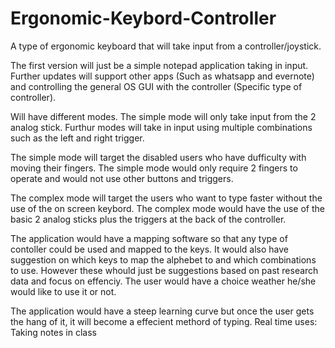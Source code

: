 # Ergonomic-Keybord-Controller
A type of ergonomic keyboard that will take input from a controller/joystick.

The first version will just be a simple notepad application taking in input. Further updates will support other apps (Such as whatsapp and evernote) and controlling the general OS GUI with the controller (Specific type of controller).

Will have different modes. The simple mode will only take input from the 2 analog stick. Furthur modes will take in input using multiple combinations such as the left and right trigger.

The simple mode will target the disabled users who have dufficulty with moving their fingers. The simple mode would only require 2 fingers to operate and would not use other buttons and triggers.

The complex mode will target the users who want to type faster without the use of the on screen keybord. The complex mode would have the use of the basic 2 analog sticks plus the triggers at the back of the controller.

The application would have a mapping software so that any type of contoller could be used and mapped to the keys. It would also have suggestion on which keys to map the alphebet to and which combinations to use. However these whould just be suggestions based on past research data and focus on effenciy. The user would have a choice weather he/she would like to use it or not.

The application would have a steep learning curve but once the user gets the hang of it, it will become a effecient methord of typing.
Real time uses:
Taking notes in class
